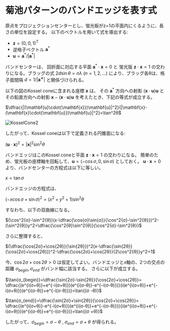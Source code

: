 # 菊池パターンのバンドエッジを表す式

原点をプロジェクションセンターとし、蛍光板がz=1の平面内にくるように、長さの単位を設定する。 以下のベクトルを用いて式を導出する:

- $`\mathbf{z}={(0,0,1)}^T`$
- 逆格子ベクトル $`\mathbf{a}^*`$
- $`\mathbf{u}=\mathbf{a}^*/|\mathbf{a}^*|`$

バンドセンターは、 回折面に対応する平面 $`\mathbf{a}^*\cdot{\mathbf{x}}=0`$ と 蛍光版 $`\mathbf{z}\cdot{\mathbf{x}}=1`$ の交わりになる。ブラッグの式 $`2d\sin{θ}=nλ`$ $`(n=1,2,...)`$ により、ブラッグ各θは、格子面間隔 $`d=1/|\mathbf{a}^∗|`$ と関係づけられる。

以下の図のKossel coneに含まれる座標 $`\mathbf{x}`$ は、 その $`\mathbf{a}^*`$ 方向への射影 $`(\mathbf{x}\cdot{\mathbf{u}})\mathbf{u}`$ とその鉛直方向への射影 $`\mathbf{x}-(\mathbf{x}\cdot{\mathbf{u}})\mathbf{u}`$ を考えたとき、下記の等式が成立する。

$`\dfrac{|(\mathbf{u}\cdot{\mathbf{x}})\mathbf{u}|^2}{|\mathbf{x}-(\mathbf{x}\cdot{\mathbf{u}})\mathbf{u}|^2}=\tan^2θ`$

![KosselCone2](https://github.com/rtomiyasu/ProjectEBSDConograph/assets/149344913/bca08665-6dce-42b2-ac37-5acd52d4fc7f)

したがって、Kossel coneは以下で定義される円錐面になる:

$`(\mathbf{u}\cdot{\mathbf{x}})^2=|\mathbf{x}|^2\sin^2θ`$

バンドエッジはこのKossel coneと平面 $`\mathbf{z}\cdot{\mathbf{x}}=1`$ の交わりになる。 簡単のため、蛍光板の座標軸を回転して、$`\mathbf{u}=(-\cos{σ},0,\sin{σ})`$ としておく。 $`\mathbf{u}\cdot{\mathbf{x}}=0`$ より、バンドセンターの方程式は以下に等しい。

$`x=\tan{σ}`$

バンドエッジの方程式は、

$`(−x\cos{σ}+\sin{σ})^2=(x^2+y^2+1)\sin^2{θ}`$

すなわち、以下の双曲線になる。

$`(\cos^2{σ}-\sin^2{θ})(x-\dfrac{\cos{σ}\sin{σ}}{\cos^2{σ}-\sin^2{θ}})^2-(\sin^2{θ})y^2=\dfrac{\cos^2{θ}\sin^2{θ}}{\cos^2{σ}-\sin^2{θ}}`$

さらに整理すると、

$`(\dfrac{\cos{2σ}+\cos{2θ}}{\sin{2θ}})^2(x-\dfrac{\sin{2θ}}{\cos{2σ}+\cos{2θ}})^2-\dfrac{\cos{2σ}+\cos{2θ}}{2\cos^2{θ}}y^2=1`$

今、$`\cos{2σ}+\cos{2θ}>0`$ は仮定してよい。バンドエッジと$`x`$軸の、2つの交点の距離 $`σ_{begin}, σ_{end}`$ がバンド幅に該当する。 さらに以下が成立する。 

$`\tan{σ_{begin}}=\dfrac{\sin{2σ}-\sin{2θ}}{\cos{2σ}+\cos{2θ}}=
\dfrac{(e^{i(σ+θ)}+e^{-i(σ+θ)})(e^{i(σ-θ)}-e^{-i(σ-θ)})}{i(e^{i(σ+θ)}+e^{-i(σ+θ)})(e^{i(σ-θ)}+e^{-i(σ-θ)})}=\tan{(σ
-θ)}`$

$`\tan{σ_{end}}=\dfrac{\sin{2σ}+\sin{2θ}}{\cos{2σ}+\cos{2θ}}=
\dfrac{(e^{i(σ+θ)}-e^{-i(σ+θ)})(e^{i(σ-θ)}+e^{-i(σ-θ)})}{i(e^{i(σ+θ)}+e^{-i(σ+θ)})(e^{i(σ-θ)}+e^{-i(σ-θ)})}=\tan{(σ
+θ)}`$

したがって、$`σ_{begin}=σ−θ`$ , $`σ_{end}=σ+θ`$ が得られる。
